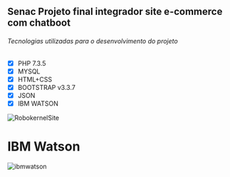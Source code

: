## Senac Projeto final integrador site e-commerce com  chatboot


###### Tecnologias utilizadas para o desenvolvimento do projeto

- [x] PHP 7.3.5
- [x] MYSQL
- [x] HTML+CSS
- [x] BOOTSTRAP  v3.3.7
- [x] JSON
- [x] IBM WATSON

![RobokernelSite](https://user-images.githubusercontent.com/42377719/60834946-44083400-a198-11e9-819c-eb916920a267.png)

# IBM Watson

![ibmwatson](https://user-images.githubusercontent.com/42377719/60618006-615d8c80-9dab-11e9-8716-98c73728cb7c.gif)


